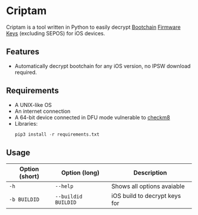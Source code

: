 # Criptam
Criptam is a tool written in Python to easily decrypt [Bootchain](https://www.theiphonewiki.com/wiki/Bootchain) [Firmware Keys](https://www.theiphonewiki.com/wiki/Firmware_Keys) (excluding SEPOS) for iOS devices.

## Features
- Automatically decrypt bootchain for any iOS version, no IPSW download required.

## Requirements
- A UNIX-like OS
- An internet connection
- A 64-bit device connected in DFU mode vulnerable to [checkm8](https://github.com/axi0mX/ipwndfu)
- Libraries:
    ```py
    pip3 install -r requirements.txt
    ```


## Usage
| Option (short) | Option (long) | Description |
|----------------|---------------|-------------|
| `-h` | `--help` | Shows all options avaiable |
| `-b BUILDID` | `--buildid BUILDID` | iOS build to decrypt keys for |

